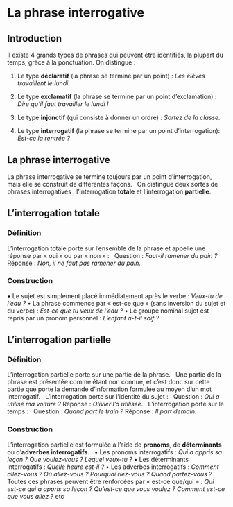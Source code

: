 # La phrase interrogative
## Introduction
Il existe 4 grands types de phrases qui peuvent être identifiés, la plupart du temps, grâce à la ponctuation. On distingue :
 
1. Le type **déclaratif** (la phrase se termine par un point) :
*Les élèves travaillent le lundi.*
 
2. Le type **exclamatif** (la phrase se termine par un point d’exclamation) :
*Dire qu’il faut travailler le lundi !*
  
3. Le type **injonctif** (qui consiste à donner un ordre) :
*Sortez de la classe.*

4. Le type **interrogatif** (la phrase se termine par un point d’interrogation):
*Est-ce la rentrée ?*

## La phrase interrogative
La phrase interrogative se termine toujours par un point d’interrogation, mais elle se construit de différentes façons. 
 
On distingue deux sortes de phrases interrogatives : l’interrogation **totale** et l’interrogation **partielle**.
 
## L’interrogation totale
### Définition
L’interrogation totale porte sur l’ensemble de la phrase et appelle une réponse par « oui » ou par « non » :
 
Question : *Faut-il ramener du pain ?*
Réponse : *Non, il ne faut pas ramener du pain.*
 
### Construction
• Le sujet est simplement placé immédiatement après le verbe : *Veux-tu de l’eau ?*
• La phrase commence par « est-ce que » (sans inversion du sujet et du verbe) : *Est-ce que tu veux de l’eau ?*
• Le groupe nominal sujet est repris par un pronom personnel : *L’enfant a-t-il soif ?*
 
## L’interrogation partielle

### Définition
L’interrogation partielle porte sur une partie de la phrase.
 
Une partie de la phrase est présentée comme étant non connue, et c’est donc sur cette partie que porte la demande d’information formulée au moyen d’un mot interrogatif.
 
L’interrogation porte sur l’identité du sujet :
 
Question : *Qui a utilisé ma voiture ?*
Réponse : *Olivier l’a utilisée.*
 
L’interrogation porte sur le temps :
 
Question : *Quand part le train ?*
Réponse : *Il part demain.*
 
### Construction

L’interrogation partielle est formulée à l’aide de **pronoms**, de **déterminants** ou d’**adverbes interrogatifs**.
 
	• Les pronoms interrogatifs : *Qui a appris sa leçon ? Que voulez-vous ? Lequel veux-tu ?*
	• Les déterminants interrogatifs : *Quelle heure est-il ?*
	• Les adverbes interrogatifs : *Comment allez-vous ?* *Où allez-vous ?* *Pourquoi riez-vous ?* *Quand partez-vous ?*
 
Toutes ces phrases peuvent être renforcées par « est-ce que/qui » : *Qui est-ce qui a appris sa leçon ?* *Qu’est-ce que vous voulez ?* *Comment est-ce que vous allez ?* etc


